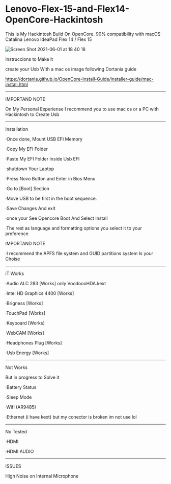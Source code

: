 # Lenovo-Flex-15-and-Flex14-OpenCore-Hackintosh

This is My Hackintosh Build On OpenCore. 90% compatibility with macOS Catalina 
Lenovo IdeaPad Flex 14 / Flex 15


![Screen Shot 2021-06-01 at 18 40 18](https://user-images.githubusercontent.com/85201616/120403214-60bc3080-c309-11eb-8005-edb6b91904e0.png)


Instruccions to Make it
  
create your Usb With a mac os image following Dortania guide

https://dortania.github.io/OpenCore-Install-Guide/installer-guide/mac-install.html

------------------
IMPORTAND NOTE

On My Personal Experiense 
I recommend you to use mac os or a PC with Hackintosh to Create Usb

---------------------------------------------------------

Installation 

·Once done, Mount USB EFI Memory

·Copy My EFI Folder 

·Paste My EFI Folder Inside Usb EFI 

·shutdown Your Laptop 

·Press Novo Button and Enter in Bios Menu

·Go to [Boot] Section 

·Move USB to be first in the boot sequence.

·Save Changes And exit 

·once your See Opencore Boot And Select Install

·The rest as language and formatting options you select it to your preference


IMPORTAND NOTE


·I recommend the APFS file system and GUID partitions system Is your Choise


-------------------

iT Works

 ·Audio ALC 283 [Works] only VoodoooHDA.kext

 ·Intel HD Graphics  4400 [Works]

 ·Brigness [Works]

 ·TouchPad [Works]

 ·Keyboard [Works]

 ·WebCAM [Works]

 ·Headphones Plug [Works]

 ·Usb Energy [Works]

--------------------------

Not Works 

But in progress to Solve it 


  ·Battery Status

  ·Sleep Mode

  ·Wifi (AR9485)
  
  ·Ethernet (i have kext) but my conector is broken im not use lol


---------------------


No Tested 

 ·HDMI 

 ·HDMI AUDIO

-------------------

ISSUES 

High Noise on Internal Microphone













  



